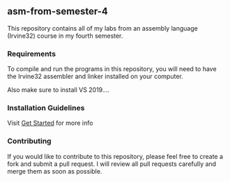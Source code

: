 ## asm-from-semester-4

This repository contains all of my labs from an assembly language (Irvine32) course in my fourth semester.

### Requirements

To compile and run the programs in this repository, you will need to have the Irvine32 assembler and linker installed on your computer.

Also make sure to install VS 2019....

### Installation Guidelines

Visit [Get Started](http://asmirvine.com/gettingStartedVS2019/index.htm?authuser=1) for more info

### Contributing

If you would like to contribute to this repository, please feel free to create a fork and submit a pull request. I will review all pull requests carefully and merge them as soon as possible.
